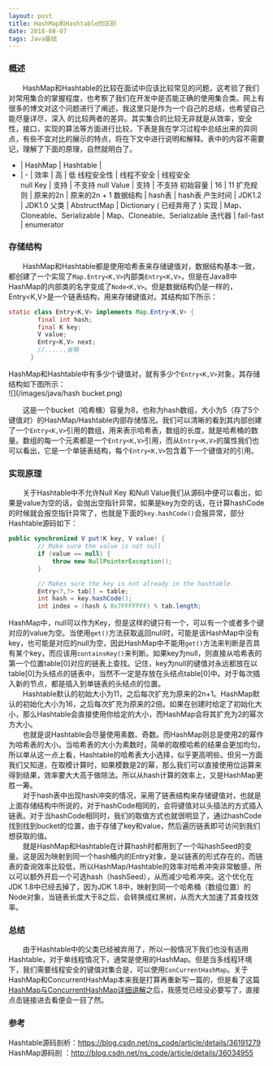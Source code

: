 ```yaml
---
layout: post
title: HashMap和Hashtable的区别
date: 2018-08-07
tags: Java基础
---
```

### 概述

&emsp;&emsp;HashMap和Hashtable的比较在面试中应该比较常见的问题，这考验了我们
对常用集合的掌握程度，也考察了我们在开发中是否能正确的使用集合类。网上有很多的博文对这个问题进行了阐述，我这里只是作为一个自己的总结，也希望自己能尽量详尽，深入
的比较两者的差异。其实集合的比较无非就是从效率，安全性，接口，实现的算法等方面进行比较，下表是我在学习过程中总结出来的异同点，有些不宜对比的展示的特点，将在下文中进行说明和解释。表中的内容不需要记，理解了下面的原理，自然就明白了。     

 - | HashMap  | Hashtable |
- | - |
效率 | 高 | 低
线程安全性 | 线程不安全 | 线程安全  
null Key | 支持 | 不支持
null Value | 支持 | 不支持
初始容量 | 16 | 11
扩充规则 | 原来的2n | 原来的2n + 1
数据结构 | hash表 | hash表
产生时间 | JDK1.2 | JDK1.0
父类 | AbstructMap | Dictionary ( 已经弃用了 )
实现 | Map、Cloneable、Serializable | Map、Cloneable、Serializable
迭代器 | fail-fast | enumerator

### 存储结构
&emsp;&emsp;HashMap和Hashtable都是使用哈希表来存储键值对，数据结构基本一致，都创建了一个实现了`Map.Entry<K,V>`内部类`Entry<K,V>`，但是在Java8中HashMap的内部类的名字变成了`Node<K,V>`。但是数据结构仍是一样的，Entry<K,V>是一个链表结构，用来存储键值对。其结构如下所示：  
```Java
static class Entry<K,V> implements Map.Entry<K,V> {
        final int hash;
        final K key;
        V value;
        Entry<K,V> next;
        //......省略
      }
```  
HashMap和Hashtable中有多少个键值对，就有多少个`Entry<K,V>`对象，其存储结构如下图所示：  
![](/images/java/hash bucket.png)

&emsp;&emsp;这是一个bucket（哈希桶）容量为8，也称为hash数组，大小为5（存了5个键值对）的HashMap/Hashtable内部存储情况。我们可以清晰的看到其内部创建了一个`Entry<K,V>`引用的数组，用来表示哈希表，数组的长度，就是哈希桶的数量。数组的每一个元素都是一个`Entry<K,V>`引用，而从`Entry<K,V>`的属性我们也可以看出，它是一个单链表结构，每个`Entry<K,V>`包含着下一个键值对的引用。  

### 实现原理

&emsp;&emsp;关于Hashtable中不允许Null Key 和Null Value我们从源码中便可以看出，如果是value为空的话，会抛出空指针异常，如果是key为空的话，在计算hashCode的时候就会报空指针异常了，也就是下面的`key.hashCode()`会报异常，部分Hashtable源码如下：
```Java
public synchronized V put(K key, V value) {
        // Make sure the value is not null
        if (value == null) {
            throw new NullPointerException();
        }

        // Makes sure the key is not already in the hashtable.
        Entry<?,?> tab[] = table;
        int hash = key.hashCode();
        int index = (hash & 0x7FFFFFFF) % tab.length;
```

HashMap中，null可以作为Key，但是这样的键只有一个，可以有一个或者多个键对应的value为空。当使用`get()`方法获取返回null时，可能是该HashMap中没有key，也可能是对应的null为空，因此HashMap中不能用`get()`方法来判断是否具有某个key，而应该用`containsKey()`来判断。如果key为null，则直接从哈希表的第一个位置table[0]对应的链表上查找。记住，key为null的键值对永远都放在以table[0]为头结点的链表中，当然不一定是存放在头结点table[0]中。对于每次插入新的节点，都是插入到单链表的头结点的位置。    
&emsp;&emsp;Hashtable默认的初始大小为11，之后每次扩充为原来的2n+1。HashMap默认的初始化大小为16，之后每次扩充为原来的2倍。如果在创建时给定了初始化大小，那么Hashtable会直接使用你给定的大小，而HashMap会将其扩充为2的幂次方大小。  
&emsp;&emsp;也就是说Hashtable会尽量使用素数、奇数。而HashMap则总是使用2的幂作为哈希表的大小。当哈希表的大小为素数时，简单的取模哈希的结果会更加均匀，所以单从这一点上看，Hashtable的哈希表大小选择，似乎更高明些。但另一方面我们又知道，在取模计算时，如果模数是2的幂，那么我们可以直接使用位运算来得到结果，效率要大大高于做除法。所以从hash计算的效率上，又是HashMap更胜一筹。  
&emsp;&emsp;对于hash表中出现hash冲突的情况，采用了链表结构来存储键值对，也就是上面存储结构中所说的，对于hashCode相同的，会将键值对以头插法的方式插入链表。对于当hashCode相同时，我们的取值方式也就很明显了，通过hashCode找到找到bucket的位置，由于存储了key和value，然后遍历链表即可访问到我们想获取的值。        
&emsp;&emsp;就是HashMap和Hashtable在计算hash时都用到了一个叫hashSeed的变量。这是因为映射到同一个hash桶内的Entry对象，是以链表的形式存在的，而链表的查询效率比较低，所以HashMap/Hashtable的效率对哈希冲突非常敏感，所以可以额外开启一个可选hash（hashSeed），从而减少哈希冲突。这个优化在JDK 1.8中已经去掉了，因为JDK 1.8中，映射到同一个哈希桶（数组位置）的Node对象，当链表长度大于8之后，会转换成红黑树，从而大大加速了其查找效率。  

### 总结

&emsp;&emsp;由于Hashtable中的父类已经被弃用了，所以一般情况下我们也没有适用Hashtable，对于单线程情况下，通常是使用的HashMap。但是当多线程环境下，我们需要线程安全的键值对集合是，可以使用`ConCurrentHashMap`。关于HashMap和ConcurrentHashMap本来我是打算再重新写一篇的，但是看了这篇[HashMap与ConcurrentHashMap详细讲解](https://mp.weixin.qq.com/s/wNmAi1FICNu7rkmCe1GDyw)之后，我感觉已经没必要写了，直接点击链接进去看便会一目了然。

### 参考
Hashtable源码剖析：<https://blog.csdn.net/ns_code/article/details/36191279>  
HashMap源码剖
：<http://blog.csdn.net/ns_code/article/details/36034955>
